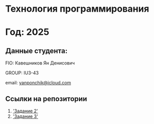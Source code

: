 # Технология программирования
# Год: 2025

## Данные студента:

FIO: Кавешников Ян Денисович

GROUP: IU3-43

email: yanponchik@icloud.com

## Ссылки на репозитории

1. ['Задание 2'](https://github.com/yanponchik/bro_sd)
2. ['Задание 3'](https://github.com/yanponchik/game1)
